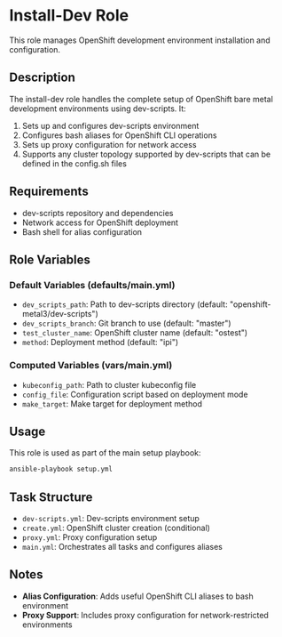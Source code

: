 # Install-Dev Role

This role manages OpenShift development environment installation and configuration.

## Description

The install-dev role handles the complete setup of OpenShift bare metal development environments using dev-scripts. It:

1. Sets up and configures dev-scripts environment
2. Configures bash aliases for OpenShift CLI operations
3. Sets up proxy configuration for network access
4. Supports any cluster topology supported by dev-scripts that can be defined in the config.sh files

## Requirements

- dev-scripts repository and dependencies
- Network access for OpenShift deployment
- Bash shell for alias configuration

## Role Variables

### Default Variables (defaults/main.yml)

- `dev_scripts_path`: Path to dev-scripts directory (default: "openshift-metal3/dev-scripts")
- `dev_scripts_branch`: Git branch to use (default: "master")  
- `test_cluster_name`: OpenShift cluster name (default: "ostest")
- `method`: Deployment method (default: "ipi")

### Computed Variables (vars/main.yml)

- `kubeconfig_path`: Path to cluster kubeconfig file
- `config_file`: Configuration script based on deployment mode
- `make_target`: Make target for deployment method

## Usage

This role is used as part of the main setup playbook:

```bash
ansible-playbook setup.yml
```

## Task Structure

- `dev-scripts.yml`: Dev-scripts environment setup
- `create.yml`: OpenShift cluster creation (conditional)
- `proxy.yml`: Proxy configuration setup
- `main.yml`: Orchestrates all tasks and configures aliases

## Notes

- **Alias Configuration**: Adds useful OpenShift CLI aliases to bash environment
- **Proxy Support**: Includes proxy configuration for network-restricted environments 